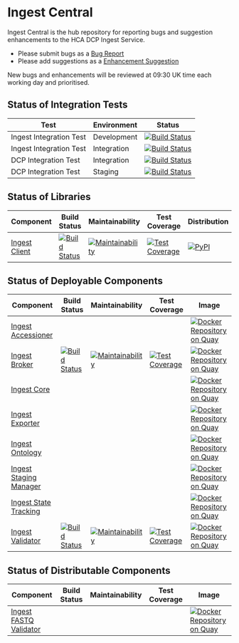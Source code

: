 # Ingest Central
Ingest Central is the hub repository for reporting bugs and suggestion enhancements to the HCA DCP Ingest Service.

* Please submit bugs as a [Bug Report](https://github.com/HumanCellAtlas/ingest-central/issues/new?template=Bug_report.md)
* Please add suggestions as a [Enhancement Suggestion](https://github.com/HumanCellAtlas/ingest-central/issues/new?template=Enhancement_suggestion.md)

New bugs and enhancements will be reviewed at 09:30 UK time each working day and prioritised.

## Status of Integration Tests

| Test | Environment | Status |
| --- | --- | --- |
|Ingest Integration Test|Development| [![Build Status](https://travis-ci.org/HumanCellAtlas/ingest-integration-tests.svg?branch=dev)](https://travis-ci.org/HumanCellAtlas/ingest-integration-tests) |
|Ingest Integration Test|Integration| [![Build Status](https://travis-ci.org/HumanCellAtlas/ingest-integration-tests.svg?branch=integration)](https://travis-ci.org/HumanCellAtlas/ingest-integration-tests)|
|DCP Integration Test|Integration| [![Build Status](https://travis-ci.org/HumanCellAtlas/dcp.svg?branch=integration)](https://travis-ci.org/HumanCellAtlas/dcp)
|DCP Integration Test|Staging| [![Build Status](https://travis-ci.org/HumanCellAtlas/dcp.svg?branch=staging)](https://travis-ci.org/HumanCellAtlas/dcp) |

## Status of Libraries

| Component | Build Status | Maintainability | Test Coverage | Distribution |
| --- | --- | --- |  --- | --- |
|[Ingest Client](https://github.com/HumanCellAtlas/ingest-client)|[![Build Status](https://travis-ci.org/HumanCellAtlas/ingest-client.svg?branch=master)](https://travis-ci.org/HumanCellAtlas/ingest-client)|[![Maintainability](https://api.codeclimate.com/v1/badges/2fba112abcaba6d7bcda/maintainability)](https://codeclimate.com/github/HumanCellAtlas/ingest-client/maintainability)|[![Test Coverage](https://api.codeclimate.com/v1/badges/2fba112abcaba6d7bcda/test_coverage)](https://codeclimate.com/github/HumanCellAtlas/ingest-client/test_coverage)|[![PyPI](https://img.shields.io/pypi/v/hca-ingest.svg)](https://pypi.org/project/hca-ingest/)|


## Status of Deployable Components

| Component | Build Status | Maintainability | Test Coverage | Image |
| --- | --- | --- |  --- | --- |
|[Ingest Accessioner](https://github.com/HumanCellAtlas/ingest-accessioner)| | | |[![Docker Repository on Quay](https://quay.io/repository/humancellatlas/ingest-accessioner/status "Docker Repository on Quay")](https://quay.io/repository/humancellatlas/ingest-accessioner)|
|[Ingest Broker](https://github.com/HumanCellAtlas/ingest-broker)|[![Build Status](https://travis-ci.org/HumanCellAtlas/ingest-client.svg?branch=master)](https://travis-ci.org/HumanCellAtlas/ingest-broker)|[![Maintainability](https://api.codeclimate.com/v1/badges/c3cb9256f7e92537fa99/maintainability)](https://codeclimate.com/github/HumanCellAtlas/ingest-broker/maintainability)|[![Test Coverage](https://api.codeclimate.com/v1/badges/c3cb9256f7e92537fa99/test_coverage)](https://codeclimate.com/github/HumanCellAtlas/ingest-broker/test_coverage)|[![Docker Repository on Quay](https://quay.io/repository/humancellatlas/ingest-broker/status "Docker Repository on Quay")](https://quay.io/repository/humancellatlas/ingest-broker)|
|[Ingest Core](https://github.com/HumanCellAtlas/ingest-core)| | | |[![Docker Repository on Quay](https://quay.io/repository/humancellatlas/ingest-core/status "Docker Repository on Quay")](https://quay.io/repository/humancellatlas/ingest-core)|
|[Ingest Exporter](https://github.com/HumanCellAtlas/ingest-exporter)| | | |[![Docker Repository on Quay](https://quay.io/repository/humancellatlas/ingest-exporter/status "Docker Repository on Quay")](https://quay.io/repository/humancellatlas/ingest-exporter)|
|[Ingest Ontology]()| | | |[![Docker Repository on Quay](https://quay.io/repository/humancellatlas/ontology/status "Docker Repository on Quay")](https://quay.io/repository/humancellatlas/ontology)|
|[Ingest Staging Manager]()| | | |[![Docker Repository on Quay](https://quay.io/repository/humancellatlas/ingest-staging-manager/status "Docker Repository on Quay")](https://quay.io/repository/humancellatlas/ingest-staging-manager)|
|[Ingest State Tracking](https://github.com/HumanCellAtlas/ingest-state-tracking)| | | |[![Docker Repository on Quay](https://quay.io/repository/humancellatlas/ingest-state-tracking/status "Docker Repository on Quay")](https://quay.io/repository/humancellatlas/ingest-state-tracking)|
|[Ingest Validator](https://github.com/HumanCellAtlas/ingest-validator/)|[![Build Status](https://travis-ci.org/HumanCellAtlas/ingest-validator.svg?branch=master)](https://travis-ci.org/HumanCellAtlas/ingest-validator)|[![Maintainability](https://api.codeclimate.com/v1/badges/acb71b5e1472ff38cbb2/maintainability)](https://codeclimate.com/github/HumanCellAtlas/ingest-validator/maintainability)|[![Test Coverage](https://api.codeclimate.com/v1/badges/acb71b5e1472ff38cbb2/test_coverage)](https://codeclimate.com/github/HumanCellAtlas/ingest-validator/test_coverage)|[![Docker Repository on Quay](https://quay.io/repository/humancellatlas/ingest-validator/status "Docker Repository on Quay")](https://quay.io/repository/humancellatlas/ingest-validator)|

## Status of Distributable Components

| Component | Build Status | Maintainability | Test Coverage | Image |
| --- | --- | --- |  --- | --- |
|[Ingest FASTQ Validator]()| | | |[![Docker Repository on Quay](https://quay.io/repository/humancellatlas/ingest-fastq-validator/status "Docker Repository on Quay")](https://quay.io/repository/humancellatlas/ingest-fastq-validator)|


